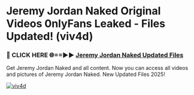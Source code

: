 # Jeremy Jordan Naked Original Videos 0nlyFans Leaked - Files Updated! (viv4d)

<h3>🔴 CLICK HERE 🌐==►► <a href="https://tinyurl.com/up5wt9bj" rel="nofollow">Jeremy Jordan Naked Updated Files</a></h3>

Get Jeremy Jordan Naked and all content. Now you can access all videos and pictures of Jeremy Jordan Naked. New Updated Files 2025!

[![viv4d](https://i.imgur.com/ABiUzMV.gif)](https://tinyurl.com/up5wt9bj)
